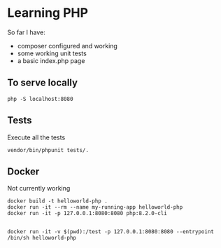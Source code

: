 # Learning PHP

So far I have:
* composer configured and working
* some working unit tests
* a basic index.php page 

## To serve locally
    php -S localhost:8080


## Tests

Execute all the tests

    vendor/bin/phpunit tests/.

## Docker

Not currently working

    docker build -t helloworld-php .
    docker run -it --rm --name my-running-app helloworld-php
    docker run -it -p 127.0.0.1:8080:8080 php:8.2.0-cli 


    docker run -it -v $(pwd):/test -p 127.0.0.1:8080:8080 --entrypoint /bin/sh helloworld-php